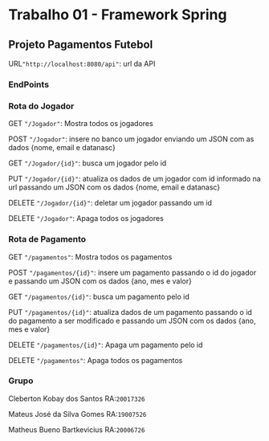 <h1>Trabalho 01 - Framework Spring</h1>
<h2>Projeto Pagamentos Futebol</h2>
    <p>URL<code>"http://localhost:8080/api"</code>: url da API</p>
   <h3>EndPoints</h3>

  <div>
    <h3>Rota do Jogador</h3>
    <p>GET <code>"/Jogador"</code>: Mostra todos os jogadores</p>
    <p>POST <code>"/Jogador"</code>: insere no banco um jogador enviando um JSON com as dados {nome, email e datanasc}</p>
    <p>GET <code>"/Jogador/{id}"</code>: busca um jogador pelo id</p>
    <p>PUT <code>"/Jogador/{id}"</code>: atualiza os dados de um jogador com id informado na url passando um JSON com os dados {nome, email e datanasc}</p>
    <p>DELETE <code>"/Jogador/{id}"</code>: deletar um jogador passando um id</p>
    <p>DELETE <code>"/Jogador"</code>: Apaga todos os jogadores</p>
  </div>

  <div>
    <h3>Rota de Pagamento</h3>
    <p>GET <code>"/pagamentos"</code>: Mostra todos os pagamentos</p>
    <p>POST <code>"/pagamentos/{id}"</code>: insere um pagamento passando o id do jogador e passando um JSON com os dados {ano, mes e valor}</p>
    <p>GET <code>"/pagamentos/{id}"</code>: busca um pagamento pelo id</p>
    <p>PUT <code>"/pagamentos/{id}"</code>: atualiza dados de um pagamento passando o id do pagamento a ser modificado e passando um JSON com os dados {ano, mes e valor}</p>
    <p>DELETE <code>"/pagamentos/{id}"</code>: Apaga um pagamento pelo id </p>
    <p>DELETE <code>"/pagamentos"</code>: Apaga todos os pagamentos</p>
  </div>

<h3>Grupo</h3>
<p>Cleberton Kobay dos Santos RA:<code>20017326</code></p>
<p>Mateus José da Silva Gomes RA:<code>19007526</code></p>
<p>Matheus Bueno Bartkevicius RA:<code>20006726</code></p>
